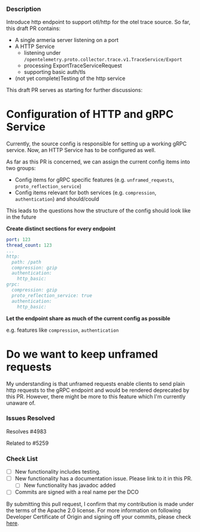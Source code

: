 ### Description

Introduce http endpoint to support otl/http for the otel trace source. So far, this draft PR contains:

- A single armeria server listening on a port
- A HTTP Service
  - listening under `/opentelemetry.proto.collector.trace.v1.TraceService/Export`
  - processing ExportTraceServiceRequest
  - supporting basic auth/tls
- (not yet complete)Testing of the http service

This draft PR serves as starting for further discussions:

# Configuration of HTTP and gRPC Service

Currently, the source config is responsible for setting up a working gRPC service. Now, an HTTP Service has to be configured as well.

As far as this PR is concerned, we can assign the current config items into two groups:

- Config items for gRPC specific features (e.g. `unframed_requests`, `proto_reflection_service`)
- Config items relevant for both services (e.g. `compression`, `authentication`) and should/could 

This leads to the questions how the structure of the config should look like in the future

**Create distinct sections for every endpoint**

```yaml
port: 123
thread_count: 123
...
http:
  path: /path
  compression: gzip
  authentication:
    http_basic:
grpc:
  compression: gzip
  proto_reflection_service: true
  authentication:
    http_basic:
```

**Let the endpoint share as much of the current config as possible**

e.g. features like `compression`, `authentication`


# Do we want to keep unframed requests

My understanding is that unframed requests enable clients to send plain http requests to the gRPC endpoint and would be rendered deprecated by this PR. However, there might be more to this feature which I'm currently unaware of.

 
### Issues Resolved
Resolves #4983

Related to #5259
 
### Check List
- [ ] New functionality includes testing.
- [ ] New functionality has a documentation issue. Please link to it in this PR.
  - [ ] New functionality has javadoc added
- [ ] Commits are signed with a real name per the DCO

By submitting this pull request, I confirm that my contribution is made under the terms of the Apache 2.0 license.
For more information on following Developer Certificate of Origin and signing off your commits, please check [here](https://github.com/opensearch-project/data-prepper/blob/main/CONTRIBUTING.md).
